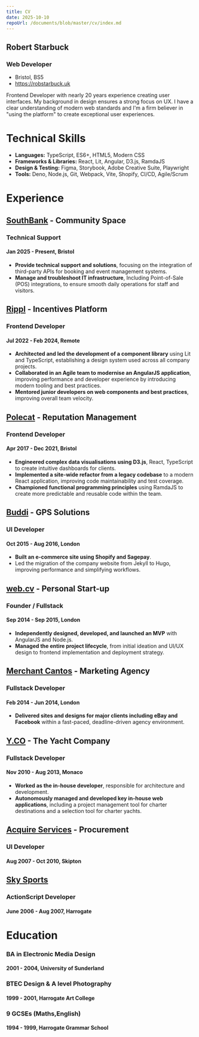 ```yaml
---
title: CV
date: 2025-10-10
repoUrl: /documents/blob/master/cv/index.md
---
```


## Robert Starbuck
### Web Developer

- Bristol, BS5
- https://robstarbuck.uk

Frontend Developer with nearly 20 years experience creating user interfaces. My background in design ensures a strong focus on UX. I have a clear understanding of modern web standards and I'm a firm believer in "using the platform" to create exceptional user experiences. 

# Technical Skills

- **Languages:** TypeScript, ES6+, HTML5, Modern CSS
- **Frameworks & Libraries:** React, Lit, Angular, D3.js, RamdaJS
- **Design & Testing:** Figma, Storybook, Adobe Creative Suite, Playwright
- **Tools:** Deno, Node.js, Git, Webpack, Vite, Shopify, CI/CD, Agile/Scrum

# Experience

## [SouthBank](https://www.southbankbristol.biz/) - Community Space
### Technical Support
#### Jan 2025 - Present, Bristol

- **Provide technical support and solutions**, focusing on the integration of third-party APIs for booking and event management systems.
- **Manage and troubleshoot IT infrastructure**, Including Point-of-Sale (POS) integrations, to ensure smooth daily operations for staff and visitors.

<!-- 
Career Break
DIY, trained briefly as an electrician
Mar 2024 - Dec 2024
-->

## [Rippl](https://rippl.work/) - Incentives Platform
### Frontend Developer
#### Jul 2022 - Feb 2024, Remote

- **Architected and led the development of a component library** using Lit and TypeScript, establishing a design system used across all company projects.
- **Collaborated in an Agile team to modernise an AngularJS application**, improving performance and developer experience by introducing modern tooling and best practices.
- **Mentored junior developers on web components and best practices**, improving overall team velocity.

## [Polecat](https://polecat.com/) - Reputation Management
### Frontend Developer
#### Apr 2017 - Dec 2021, Bristol

- **Engineered complex data visualisations using D3.js**, React, TypeScript to create intuitive dashboards for clients.
- **Implemented a site-wide refactor from a legacy codebase** to a modern React application, improving code maintainability and test coverage.
- **Championed functional programming principles** using RamdaJS to create more predictable and reusable code within the team.

## [Buddi](https://www.buddi.co.uk) - GPS Solutions
### UI Developer
#### Oct 2015 - Aug 2016, London

- **Built an e-commerce site using Shopify and Sagepay**.
- Led the migration of the company website from Jekyll to Hugo, improving performance and simplifying workflows.

## [web.cv](https://web.cv) - Personal Start-up
### Founder / Fullstack
#### Sep 2014 - Sep 2015, London

- **Independently designed, developed, and launched an MVP** with AngularJS and Node.js.
- **Managed the entire project lifecycle**, from initial ideation and UI/UX design to frontend implementation and deployment strategy.

## [Merchant Cantos](https://merchantcantos.com) - Marketing Agency
### Fullstack Developer
#### Feb 2014 - Jun 2014, London

- **Delivered sites and designs for major clients including eBay and Facebook** within a fast-paced, deadline-driven agency environment.

## [Y.CO](https://y.co) - The Yacht Company
### Fullstack Developer
#### Nov 2010 - Aug 2013, Monaco

- **Worked as the in-house developer**, responsible for architecture and development.
- **Autonomously managed and developed key in-house web applications**, including a project management tool for charter destinations and a selection tool for charter yachts.

## [Acquire Services](https://www.compass-group.co.uk/) - Procurement
### UI Developer
#### Aug 2007 - Oct 2010, Skipton

## [Sky Sports](https://skysports.com)
### ActionScript Developer
#### June 2006 - Aug 2007, Harrogate

# Education

### BA in Electronic Media Design
#### 2001 - 2004, University of Sunderland

### BTEC Design & A level Photography
#### 1999 - 2001, Harrogate Art College

### 9 GCSEs (Maths,English)
#### 1994 - 1999, Harrogate Grammar School
